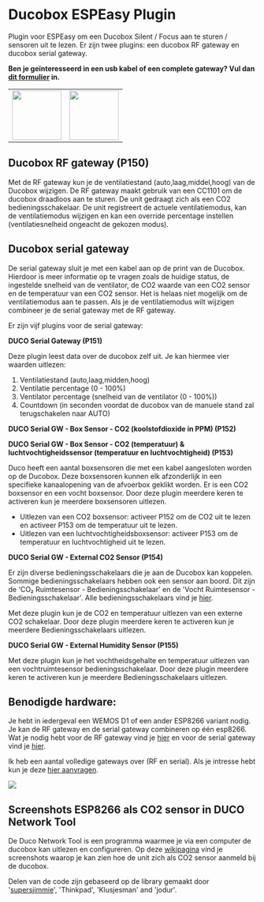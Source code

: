 # Ducobox ESPEasy Plugin
Plugin voor ESPEasy om een Ducobox Silent / Focus aan te sturen / sensoren uit te lezen. 
Er zijn twee plugins: een ducobox RF gateway en ducobox serial gateway.

**Ben je geïnteresseerd in een usb kabel of een complete gateway? Vul dan [dit formulier](https://forms.gle/QiHtNV9kgV45jKJh8) in.**

<table>
<tr><td>
<img height="100" src="https://lh3.googleusercontent.com/8azWteHwdkUwZEbfpm3KQFrbueGk_BfumJB3W-Lc2TxvxVRz8y6pe8aM5TCT5qbIoEQRvA52vejgsPj5eKMWKzezNE3t-M4v8dK7BUFs3j8R4Ma_XhQnv9FcH2Ab57_8G4KVMIvFdWpQaV5EKEiB333v_LX35ozgbhsD1LTaGCPZZ6HvIlw_DLLEPp_IKZrqKA_G_u8MUVSIz0tqes-GICjkhzgqUdYIZWfDlPwa-VB8y03NIlfVbd9inAQW-qyOyHumjzqOiEUMQnm8JGBZNCTe4_VERnp7uJUGfEjdfHE9GVNgSfoWegcbY7amy9FtIrcJYLB4bbJpiQ4u67PnjV9wp0upGlEEjspQnTiSIJ1vj48TPr6P-GZlflim1CMEq6R4M2e3-NOX0MfhmXzqj40yQZN0yuI2uTpsjKmp_zNx_lG20HI_L6xgnS0uL_tlosomtS3APT0Vqqb2Hw039wEIwI59GKcodg-nIWmBkFfDQXhTeqRtqGOM1g2s8w2cQK7jBmBVwntbX6AllVb1iOoub5WZE28HLZo95C3_RY2za98LBMRYqmBve8bIFTx5iGvwcJAogwpnhqmqspjqJB-t7XKmuaZnIa2kAiBMf0MoHW9awUn5chu2c1bAu0MDdYO9lMN2dj12cnHlGApQmr7CP1-twj65wF2_cvP5V_VlSZ-jBjUUCo3Asxh_p4spA-F0XdQdziZf8ECUKs4qSQd1vOQM0ejn_t1hVA4uZ_kMVmXlOA=w200">  
  </td><td><img height="100"  src="https://lh6.googleusercontent.com/WBaWCjiIPRDsUhhDUTVV3gSR9bhyvPKPASUYmpE6A1TvkIDutRHxhTgoU2iNArzwksq4Kej_uMkTyVjfVJb8m4geLlQnWjuON1Fyn2CyA-NHjhFdMPIgHMd35CSw=w260" /> </td></trd></table>

## Ducobox RF gateway (P150)
Met de RF gateway kun je de ventilatiestand (auto,laag,middel,hoog) van de Ducobox wijzigen. De RF gateway maakt gebruik van een CC1101 om de ducobox draadloos aan te sturen. De unit gedraagt zich als een CO2 bedieningsschakelaar. De unit registreert de actuele ventilatiemodus, kan de ventilatiemodus wijzigen en kan een override percentage instellen (ventilatiesnelheid ongeacht de gekozen modus).

## Ducobox serial gateway
De serial gateway sluit je met een kabel aan op de print van de Ducobox. Hierdoor is meer informatie op te vragen zoals de huidige status, de ingestelde snelheid van de ventilator, de CO2 waarde van een CO2 sensor en de temperatuur van een CO2 sensor. Het is helaas niet mogelijk om de ventilatiemodus aan te passen. Als je de ventilatiemodus wilt wijzigen combineer je de serial gateway met de RF gateway.

Er zijn vijf plugins voor de serial gateway:

**DUCO Serial Gateway (P151)** 

Deze plugin leest data over de ducobox zelf uit. Je kan hiermee vier waarden uitlezen:
1. Ventilatiestand (auto,laag,midden,hoog)
2. Ventilatie percentage (0 - 100%)
3. Ventilator percentage (snelheid van de ventilator (0 - 100%))
4. Countdown (in seconden voordat de ducobox van de manuele stand zal terugschakelen naar AUTO)

**DUCO Serial GW - Box Sensor - CO2 (koolstofdioxide in PPM) (P152)**

**DUCO Serial GW - Box Sensor - CO2 (temperatuur) & luchtvochtigheidssensor (temperatuur en luchtvochtigheid) (P153)**

Duco heeft een aantal boxsensoren die met een kabel aangesloten worden op de Ducobox. Deze boxsensoren kunnen elk afzonderlijk in een specifieke kanaalopening van de afvoerbox geklikt worden. Er is een CO2 boxsensor en een vocht boxsensor. Door deze plugin meerdere keren te activeren kun je meerdere boxsensoren uitlezen.

- Uitlezen van een CO2 boxsensor: activeer P152 om de CO2 uit te lezen en activeer P153 om de temperatuur uit te lezen.
- Uitlezen van een luchtvochtigheidsboxsensor: activeer P153 om de temperatuur en luchtvochtigheid uit te lezen.

**DUCO Serial GW - External CO2 Sensor (P154)**

Er zijn diverse bedieningsschakelaars die je aan de Ducobox kan koppelen. Sommige bedieningsschakelaars hebben ook een sensor aan boord. Dit zijn de 'CO₂ Ruimtesensor - Bedieningsschakelaar' en de 'Vocht Ruimtesensor - Bedieningsschakelaar'. Alle bedieningsschakelaars vind je [hier](https://www.duco.eu/nl-nl-producten/nl-nl-luchtafvoer/nl-nl-sturingscomponenten/nl-nl-bedieningsschakelaar). 

Met deze plugin kun je de CO2 en temperatuur uitlezen van een externe CO2 schakelaar. Door deze plugin meerdere keren te activeren kun je meerdere Bedieningsschakelaars uitlezen.

**DUCO Serial GW - External Humidity Sensor (P155)**

Met deze plugin kun je het vochtheidsgehalte en temperatuur uitlezen van een vochtruimtesensor bedieningsschakelaar. Door deze plugin meerdere keren te activeren kun je meerdere Bedieningsschakelaars uitlezen.

## Benodigde hardware:
Je hebt in iedergeval een WEMOS D1 of een ander ESP8266 variant nodig. Je kan de RF gateway en de serial gateway combineren op één esp8266. Wat je nodig hebt voor de RF gateway vind je [hier](https://github.com/arnemauer/Ducobox-ESPEasy-Plugin/wiki/3.-RF-Gateway---Hardware) en voor de serial gateway vind je [hier](https://github.com/arnemauer/Ducobox-ESPEasy-Plugin/wiki/6.-Serial-GW---Hardware).

Ik heb een aantal volledige gateways over (RF en serial). Als je intresse hebt kun je deze [hier aanvragen](https://forms.gle/QiHtNV9kgV45jKJh8).

<img src="https://lh3.googleusercontent.com/8azWteHwdkUwZEbfpm3KQFrbueGk_BfumJB3W-Lc2TxvxVRz8y6pe8aM5TCT5qbIoEQRvA52vejgsPj5eKMWKzezNE3t-M4v8dK7BUFs3j8R4Ma_XhQnv9FcH2Ab57_8G4KVMIvFdWpQaV5EKEiB333v_LX35ozgbhsD1LTaGCPZZ6HvIlw_DLLEPp_IKZrqKA_G_u8MUVSIz0tqes-GICjkhzgqUdYIZWfDlPwa-VB8y03NIlfVbd9inAQW-qyOyHumjzqOiEUMQnm8JGBZNCTe4_VERnp7uJUGfEjdfHE9GVNgSfoWegcbY7amy9FtIrcJYLB4bbJpiQ4u67PnjV9wp0upGlEEjspQnTiSIJ1vj48TPr6P-GZlflim1CMEq6R4M2e3-NOX0MfhmXzqj40yQZN0yuI2uTpsjKmp_zNx_lG20HI_L6xgnS0uL_tlosomtS3APT0Vqqb2Hw039wEIwI59GKcodg-nIWmBkFfDQXhTeqRtqGOM1g2s8w2cQK7jBmBVwntbX6AllVb1iOoub5WZE28HLZo95C3_RY2za98LBMRYqmBve8bIFTx5iGvwcJAogwpnhqmqspjqJB-t7XKmuaZnIa2kAiBMf0MoHW9awUn5chu2c1bAu0MDdYO9lMN2dj12cnHlGApQmr7CP1-twj65wF2_cvP5V_VlSZ-jBjUUCo3Asxh_p4spA-F0XdQdziZf8ECUKs4qSQd1vOQM0ejn_t1hVA4uZ_kMVmXlOA=w200">  

## Screenshots ESP8266 als CO2 sensor in DUCO Network Tool ###
De Duco Network Tool is een programma waarmee je via een computer de ducobox kan uitlezen en configureren. 
Op deze [wikipagina](https://github.com/arnemauer/Ducobox-ESPEasy-Plugin/wiki/DUCO-Network-tool) vind je screenshots waarop je kan zien hoe de unit zich als CO2 sensor aanmeld bij de ducobox.

Delen van de code zijn gebaseerd op de library gemaakt door '[supersjimmie](https://github.com/supersjimmie/IthoEcoFanRFT/tree/master/Master/Itho )', 'Thinkpad', 'Klusjesman' and 'jodur'. 

